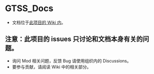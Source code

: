 # GTSS_Docs
* 文档位于[此项目的 Wiki 内](https://github.com/GTSRA/docs/wiki)。
  
## 注意：此项目的 issues 只讨论和文档本身有关的问题。
* 询问 Mod 相关问题，反馈 Bug 请使用组织内的 Discussions。
* 要参与贡献，请阅读 Wiki 中的相关部分。
